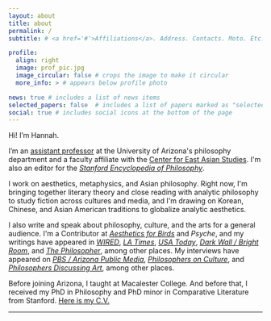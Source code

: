 ```yaml
---
layout: about
title: about
permalink: /
subtitle: # <a href='#'>Affiliations</a>. Address. Contacts. Moto. Etc.

profile:
  align: right
  image: prof_pic.jpg
  image_circular: false # crops the image to make it circular
  more_info: > # appears below profile photo

news: true # includes a list of news items
selected_papers: false  # includes a list of papers marked as "selected={true}"
social: true # includes social icons at the bottom of the page
---
```


Hi! I’m Hannah.

I’m an [assistant professor](https://philosophy.arizona.edu/person/hannah-kim) at the University of Arizona's philosophy department and a faculty affiliate with the [Center for East Asian Studies](https://ceas.arizona.edu/).  I'm also an editor for the *[Stanford Encyclopedia of Philosophy](https://plato.stanford.edu/)*.

I work on aesthetics, metaphysics, and Asian philosophy. Right now, I'm bringing together literary theory and close reading with analytic philosophy to study fiction across cultures and media, and I'm drawing on Korean, Chinese, and Asian American traditions to globalize analytic aesthetics.

I also write and speak about philosophy, culture, and the arts for a general audience.  I'm a Contributor at *[Aesthetics for Birds](https://aestheticsforbirds.com/)* and *Psyche*, and my writings have appeared in *[WIRED](https://www.wired.com/story/artificial-intelligence-fiction-philosophy-consciousness/)*, *[LA Times](https://www.latimes.com/opinion/story/2022-02-07/vaccine-conspiracy-theories-fictions-philosophy)*, *[USA Today](https://www.usatoday.com/story/opinion/contributors/2022/06/30/multiverse-marvel-uvalde-roe/9997384002/?gnt-cfr=1)*, *[Dark Wall / Bright Room](https://www.brightwalldarkroom.com/2024/11/21/losing-my-questions-in-neo-noir/)*, and *[The Philosopher](https://www.thephilosopher1923.org/post/life-as-a-non-standard-narrative)*, among other places. My interviews have appeared on *[PBS / Arizona Public Media](https://www.pbs.org/video/philosophy-covid-e1keqx/)*, *[Philosophers on Culture](https://www.kzfr.org/shows/philosophers-on-culture)*, and *[Philosophers Discussing Art](https://www.youtube.com/watch?v=Zd_93PfrYag)*, among other places.

Before joining Arizona, I taught at Macalester College. And before that, I received my PhD in Philosophy and PhD minor in Comparative Literature from Stanford. [Here is my C.V.](https://drive.google.com/file/d/1gKjYZe7QeDu3PMf3uINm2D6qUH3gmLD6/view)

---
